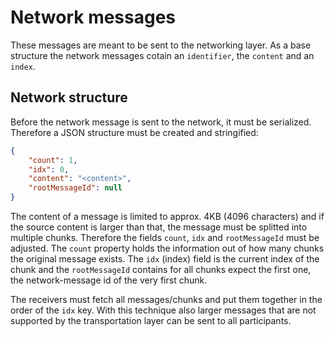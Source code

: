 # Network messages

These messages are meant to be sent to the networking layer. As a base structure the network messages cotain an `identifier`, the `content` and an `index`.

## Network structure

Before the network message is sent to the network, it must be serialized. Therefore a JSON structure must be created and stringified:

```JSON
{
    "count": 1,
    "idx": 0,
    "content": "<content>",
    "rootMessageId": null
}
```

The content of a message is limited to approx. 4KB (4096 characters) and if the source content is larger than that, the message must be splitted into multiple chunks. Therefore the fields `count`, `idx` and `rootMessageId` must be adjusted. The `count` property holds the information out of how many chunks the original message exists. The `idx` (index) field is the current index of the chunk and the `rootMessageId` contains for all chunks expect the first one, the network-message id of the very first chunk.

The receivers must fetch all messages/chunks and put them together in the order of the `idx` key.
With this technique also larger messages that are not supported by the transportation layer can be sent to all participants.